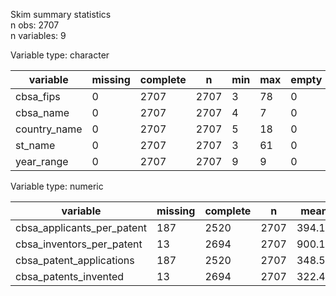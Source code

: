Skim summary statistics  
 n obs: 2707    
 n variables: 9    

Variable type: character

|   variable   | missing | complete |  n   | min | max | empty | n_unique |
|--------------|---------|----------|------|-----|-----|-------|----------|
|  cbsa_fips   |    0    |   2707   | 2707 |  3  | 78  |   0   |   2660   |
|  cbsa_name   |    0    |   2707   | 2707 |  4  |  7  |   0   |   2707   |
| country_name |    0    |   2707   | 2707 |  5  | 18  |   0   |    46    |
|   st_name    |    0    |   2707   | 2707 |  3  | 61  |   0   |   626    |
|  year_range  |    0    |   2707   | 2707 |  9  |  9  |   0   |    1     |

Variable type: numeric

|          variable          | missing | complete |  n   |  mean  |   sd    |  p0   | p25  |  p50  |  p75   |   p100   |
|----------------------------|---------|----------|------|--------|---------|-------|------|-------|--------|----------|
| cbsa_applicants_per_patent |   187   |   2520   | 2707 | 394.17 | 2730.07 |   0   |  5   |  23   |  117   |  1e+05   |
| cbsa_inventors_per_patent  |   13    |   2694   | 2707 | 900.11 | 4981.02 |   1   |  11  |  55   | 326.75 |  155521  |
|  cbsa_patent_applications  |   187   |   2520   | 2707 | 348.56 | 2515.57 |   0   | 3.81 | 18.2  | 96.13  | 96330.13 |
|   cbsa_patents_invented    |   13    |   2694   | 2707 | 322.41 | 1758.34 | 0.091 | 4.59 | 22.82 | 130.94 | 57020.45 |
